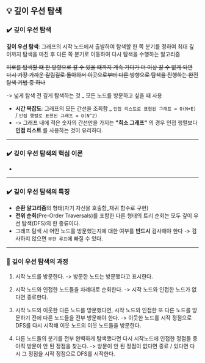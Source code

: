 ## 💡 깊이 우선 탐색

### ✔️ 깊이 우선 탐색
**깊이 우선 탐색**: 그래프의 시작 노드에서 출발하여 탐색할 한 쪽 분기를 정하여 최대 깊이까지 탐색을 마친 후 다른 쪽 분기로 이동하여 다시 탐색을 수행하는 알고리즘

~~미로를 탐색할 떄 한 방향으로 갈 수 있을 떄까지 계속 가다가 더 이상 갈 수 없게 되면 다시 가장 가까운 갈림길로 돌아와서 이곳으로부터 다른 방향으로 탐색을 진행하는 완전 탐색 기법 중 하나~~

-> 넓게 탐색 전 깊게 탐색하는 것 _ 모든 노드를 방문하고 싶을 때 사용

- **시간 복잡도**: 그래프의 모든 간선을 조회함 _ `인접 리스트로 표현된 그래프 = O(N+E)` / `인접 행렬로 표현된 그래프 = O(N^2)`
- -> 그래프 내에 적은 숫자의 간선만을 가지는 **"희소 그래프"** 의 경우 인접 행렬보다 **인접 리스트** 를 사용하는 것이 유리하다.

***

### ✔️ 깊이 우선 탐색의 핵심 이론
- 


***

### ✔️ 깊이 우선 탐색의 특징
- **순환 알고리즘**의 형태(자기 자신을 호출함_재귀 함수로 구현)
- **전위 순회**(Pre-Order Traversals)를 포함한 다른 형태의 트리 순회는 모두 깊이 우선 탐색(DFS)의 한 종류이다.
- 그래프 탐색 시 어떤 노드를 방문했는지에 대한 여부를 **반드시** 검사해야 한다 -> 검사하지 않으면 `무한 루프`에 빠질 수 있다.

***

### 🚩 깊이 우선 탐색의 과정
1. 시작 노드를 방문한다. -> 방문한 노드는 방문했다고 표시한다.
   
2. 시작 노드와 인접한 노드들을 차례대로 순회한다. -> 시작 노드와 인접한 노드가 없다면 종료한다.

3. 시작 노드와 이웃한 다른 노드를 방문했다면, 시작 노드와 인접한 또 다른 노드를 방문하기 전에 다른 노드들을 전부 방문해야 한다. -> 이웃한 노드를 시작 정점으로 DFS를 다시 시작해 이웃 노드의 이웃 노드들을 방문한다.

4. 다른 노드들의 분기를 전부 완벽하게 탐색했다면 다시 시작노드에 인접한 정점들 중 아직 방문이 안 된 정점을 찾는다. -> 방문이 안 된 정점이 없다면 종료 / 있다면 다시 그 정점을 시작 정점으로 DFS를 시작한다.
